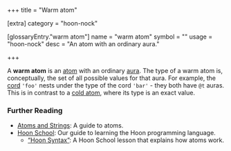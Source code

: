 +++
title = "Warm atom"

[extra]
category = "hoon-nock"

[glossaryEntry."warm atom"]
name = "warm atom"
symbol = ""
usage = "hoon-nock"
desc = "An atom with an ordinary aura."

+++

A **warm atom** is an [atom](/glossary/atom) with an ordinary
[aura](/glossary/aura). The type of a warm atom is, conceptually, the
set of all possible values for that aura. For example, the
[cord](/glossary/cord) `'foo'` nests under the type of the cord
`'bar'` - they both have `@t` auras. This is in contrast to a [cold
atom](/glossary/cold-atom), where its type is an exact value.

### Further Reading

- [Atoms and Strings](/language/hoon/reference/rune/constants): A guide to atoms.
- [Hoon School](/courses/hoon-school/): Our guide to learning the Hoon
  programming language.
  - [“Hoon Syntax”](/courses/hoon-school/B-syntax#nouns): A Hoon School
    lesson that explains how atoms work.
